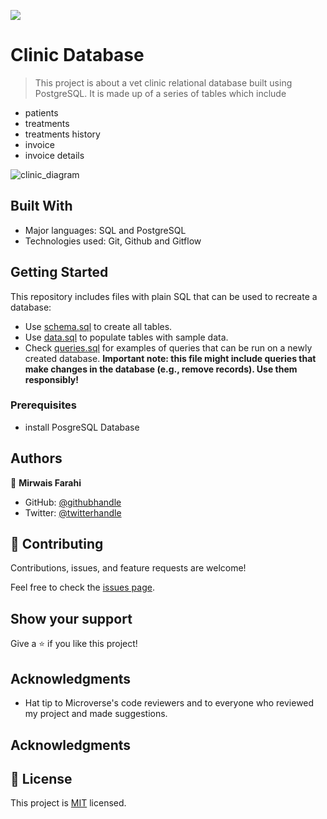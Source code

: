 ![](https://img.shields.io/badge/Microverse-blueviolet) 

# Clinic Database

> This project is about a vet clinic relational database built using PostgreSQL. It is made up of a series of tables which include
- patients
- treatments
- treatments history
- invoice
- invoice details

![clinic_diagram](https://user-images.githubusercontent.com/104019280/199406847-a3a75184-fc77-4287-ab3c-5cc68b78238d.png)

## Built With

- Major languages: SQL and PostgreSQL
- Technologies used: Git, Github and Gitflow

## Getting Started

This repository includes files with plain SQL that can be used to recreate a database:

- Use [schema.sql](./schema.sql) to create all tables.
- Use [data.sql](./data.sql) to populate tables with sample data.
- Check [queries.sql](./queries.sql) for examples of queries that can be run on a newly created database. **Important note: this file might include queries that make changes in the database (e.g., remove records). Use them responsibly!**

### Prerequisites

- install PosgreSQL Database

## Authors

👤 **Mirwais Farahi**

- GitHub: [@githubhandle](https://github.com/mirwaisfarahi)
- Twitter: [@twitterhandle](https://twitter.com/farahi92)


## 🤝 Contributing

Contributions, issues, and feature requests are welcome!

Feel free to check the [issues page](../../issues/).

## Show your support

Give a ⭐️ if you like this project!

## Acknowledgments

- Hat tip to Microverse's code reviewers and to everyone who reviewed my project and made suggestions.

## Acknowledgments

## 📝 License

This project is [MIT](./LICENSE) licensed.
